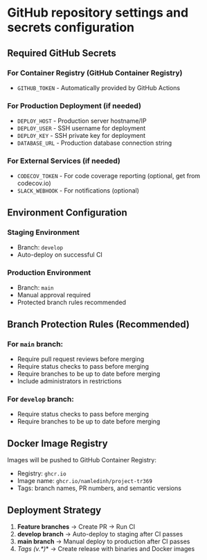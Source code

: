 # GitHub repository settings and secrets configuration

## Required GitHub Secrets

### For Container Registry (GitHub Container Registry)
- `GITHUB_TOKEN` - Automatically provided by GitHub Actions

### For Production Deployment (if needed)
- `DEPLOY_HOST` - Production server hostname/IP
- `DEPLOY_USER` - SSH username for deployment
- `DEPLOY_KEY` - SSH private key for deployment
- `DATABASE_URL` - Production database connection string

### For External Services (if needed)
- `CODECOV_TOKEN` - For code coverage reporting (optional, get from codecov.io)
- `SLACK_WEBHOOK` - For notifications (optional)

## Environment Configuration

### Staging Environment
- Branch: `develop`
- Auto-deploy on successful CI

### Production Environment  
- Branch: `main`
- Manual approval required
- Protected branch rules recommended

## Branch Protection Rules (Recommended)

### For `main` branch:
- Require pull request reviews before merging
- Require status checks to pass before merging
- Require branches to be up to date before merging
- Include administrators in restrictions

### For `develop` branch:
- Require status checks to pass before merging
- Require branches to be up to date before merging

## Docker Image Registry

Images will be pushed to GitHub Container Registry:
- Registry: `ghcr.io`
- Image name: `ghcr.io/namledinh/project-tr369`
- Tags: branch names, PR numbers, and semantic versions

## Deployment Strategy

1. **Feature branches** → Create PR → Run CI
2. **develop branch** → Auto-deploy to staging after CI passes
3. **main branch** → Manual deploy to production after CI passes
4. **Tags (v*.*)** → Create release with binaries and Docker images